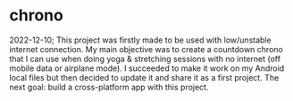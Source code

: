 # chrono
2022-12-10; This project was firstly made to be used with low/unstable internet connection. My main objective was to create a countdown chrono that I can use when doing yoga & stretching sessions with no internet (off mobile data or airplane mode). I succeeded to make it work on my Android local files but then decided to update it and share it as a first project. The next goal: build a cross-platform app with this project.

